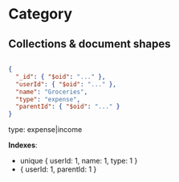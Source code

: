

# Category


## Collections & document shapes

```json

{
  "_id": { "$oid": "..." },
  "userId": { "$oid": "..." },
  "name": "Groceries",
  "type": "expense",
  "parentId": { "$oid": "..." }
}

```

type: expense|income

**Indexes**:

- unique { userId: 1, name: 1, type: 1 }
- { userId: 1, parentId: 1 }

